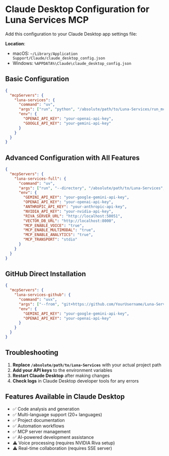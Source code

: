 # Claude Desktop Configuration for Luna Services MCP

Add this configuration to your Claude Desktop app settings file:

**Location**: 
- macOS: `~/Library/Application Support/Claude/claude_desktop_config.json`
- Windows: `%APPDATA%\Claude\claude_desktop_config.json`

## Basic Configuration

```json
{
  "mcpServers": {
    "luna-services": {
      "command": "uv",
      "args": ["run", "python", "/absolute/path/to/Luna-Services/run_mcp.py"],
      "env": {
        "OPENAI_API_KEY": "your-openai-api-key",
        "GOOGLE_API_KEY": "your-gemini-api-key"
      }
    }
  }
}
```

## Advanced Configuration with All Features

```json
{
  "mcpServers": {
    "luna-services-full": {
      "command": "uv",
      "args": ["run", "--directory", "/absolute/path/to/Luna-Services", "serve_stdio"],
      "env": {
        "GEMINI_API_KEY": "your-google-gemini-api-key",
        "OPENAI_API_KEY": "your-openai-api-key",
        "ANTHROPIC_API_KEY": "your-anthropic-api-key",
        "NVIDIA_API_KEY": "your-nvidia-api-key",
        "RIVA_SERVER_URL": "http://localhost:50051",
        "VECTOR_DB_URL": "http://localhost:8000",
        "MCP_ENABLE_VOICE": "true",
        "MCP_ENABLE_MULTIMODAL": "true",
        "MCP_ENABLE_ANALYTICS": "true",
        "MCP_TRANSPORT": "stdio"
      }
    }
  }
}
```

## GitHub Direct Installation

```json
{
  "mcpServers": {
    "luna-services-github": {
      "command": "uvx",
      "args": ["--from", "git+https://github.com/YourUsername/Luna-Services", "serve_stdio"],
      "env": {
        "GEMINI_API_KEY": "your-google-gemini-api-key",
        "OPENAI_API_KEY": "your-openai-api-key"
      }
    }
  }
}
```

## Troubleshooting

1. **Replace `/absolute/path/to/Luna-Services`** with your actual project path
2. **Add your API keys** to the environment variables
3. **Restart Claude Desktop** after making changes
4. **Check logs** in Claude Desktop developer tools for any errors

## Features Available in Claude Desktop

- ✅ Code analysis and generation
- ✅ Multi-language support (20+ languages)
- ✅ Project documentation
- ✅ Automation workflows
- ✅ MCP server management
- ✅ AI-powered development assistance
- ⚠️ Voice processing (requires NVIDIA Riva setup)
- ⚠️ Real-time collaboration (requires SSE server)
